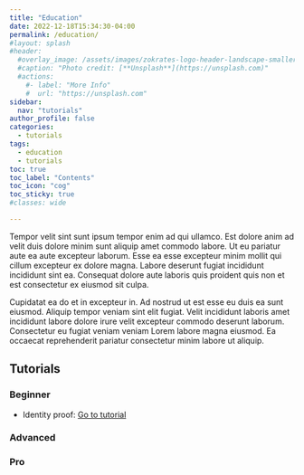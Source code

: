 ```yaml
---
title: "Education"
date: 2022-12-18T15:34:30-04:00
permalink: /education/
#layout: splash
#header:
  #overlay_image: /assets/images/zokrates-logo-header-landscape-smaller.png
  #caption: "Photo credit: [**Unsplash**](https://unsplash.com)"
  #actions:
    #- label: "More Info"
    #  url: "https://unsplash.com"
sidebar:
  nav: "tutorials"
author_profile: false  
categories:
  - tutorials
tags:
  - education
  - tutorials
toc: true
toc_label: "Contents"
toc_icon: "cog"
toc_sticky: true 
#classes: wide

---
```


Tempor velit sint sunt ipsum tempor enim ad qui ullamco. Est dolore anim ad velit duis dolore minim sunt aliquip amet commodo labore. Ut eu pariatur aute ea aute excepteur laborum. Esse ea esse excepteur minim mollit qui cillum excepteur ex dolore magna. Labore deserunt fugiat incididunt incididunt sint ea. Consequat dolore aute laboris quis proident quis non et est consectetur ex eiusmod sit culpa.

Cupidatat ea do et in excepteur in. Ad nostrud ut est esse eu duis ea sunt eiusmod. Aliquip tempor veniam sint elit fugiat. Velit incididunt laboris amet incididunt labore dolore irure velit excepteur commodo deserunt laborum. Consectetur eu fugiat veniam veniam Lorem labore magna eiusmod. Ea occaecat reprehenderit pariatur consectetur minim labore ut aliquip.

## Tutorials

### Beginner
* Identity proof: [Go to tutorial](/education/tutorials/beginner/identity-proof.html)
### Advanced
### Pro
